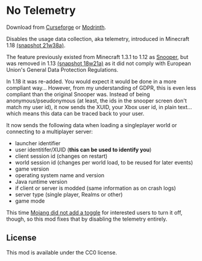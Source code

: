 # No Telemetry

Download from [Curseforge](https://www.curseforge.com/minecraft/mc-mods/no-telemetry/) or [Modrinth](https://modrinth.com/mod/no-telemetry).

Disables the usage data collection, aka telemetry, introduced in Minecraft 1.18 [(snapshot 21w38a)](https://www.minecraft.net/en-us/article/minecraft-snapshot-21w38a#main-content).

The feature previously existed from Minecraft 1.3.1 to 1.12 as [Snooper](https://minecraft.wiki/w/Snooper), but was removed in 1.13 [(snapshot 18w21a)](https://bugs.mojang.com/browse/MC-130179) as it did not comply with European Union's General Data Protection Regulations. 

In 1.18 it was re-added. You would expect it would be done in a more compliant way... However, from my understanding of GDPR, this is even less compliant than the original Snooper was.
Instead of being anonymous/pseudonymous (at least, the ids in the snooper screen don't match my user id), it now sends the XUID, your Xbox user id, in plain text... which means this data can be traced back to your user.

It now sends the following data when loading a singleplayer world or connecting to a multiplayer server:

* launcher identifier
* user identitifer/XUID (**this can be used to identify you**)
* client session id (changes on restart)
* world session id (changes per world load, to be reused for later events)
* game version
* operating system name and version
* Java runtime version
* if client or server is modded (same information as on crash logs)
* server type (single player, Realms or other)
* game mode

This time [Mojang did not add a toggle](https://bugs.mojang.com/browse/MC-237493) for interested users to turn it off, though, so this mod fixes that by disabling the telemetry entirely. 

## License

This mod is available under the CC0 license.
